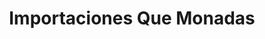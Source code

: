 ---
title: "Importaciones Que Monadas"
url: /quetzaltenango/importaciones-que-monadas/
shop: general
---